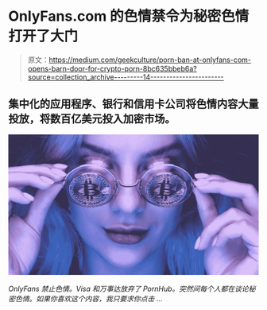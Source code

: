 # OnlyFans.com 的色情禁令为秘密色情打开了大门

> 原文：<https://medium.com/geekculture/porn-ban-at-onlyfans-com-opens-barn-door-for-crypto-porn-8bc635bbeb6a?source=collection_archive---------14----------------------->

## 集中化的应用程序、银行和信用卡公司将色情内容大量投放，将数百亿美元投入加密市场。

![](img/056c0b6fd069765279e00e7e8c9d5b6e.png)

*OnlyFans 禁止色情。Visa 和万事达放弃了 PornHub。突然间每个人都在谈论秘密色情。如果你喜欢这个内容，我只要求你点击* …